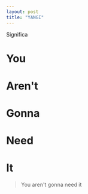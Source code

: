 ```yaml
---
layout: post
title: "YANGI"
---
```


Significa<!--more-->

# **Y**ou

# **A**ren't

# **G**onna

# **N**eed

# **I**t

> You aren't gonna need it
